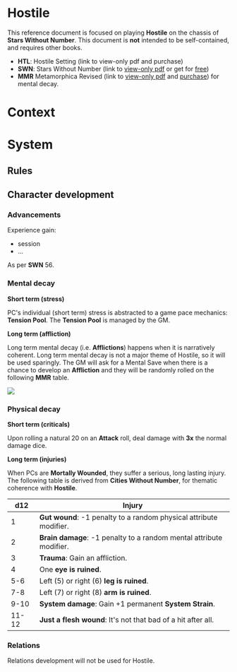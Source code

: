 # Hostile

This reference document is focused on playing **Hostile** on the chassis of **Stars Without Number**. This document is **not** intended to be self-contained, and requires other books.

- **HTL**: Hostile Setting (link to view-only pdf and purchase)
- **SWN**: Stars Without Number (link to [view-only pdf](https://drive.google.com/file/d/1s9ThcGpnoimZm49370hdDDsfdPMftj-n/view?usp=drivesdk) or get for [free](https://www.drivethrurpg.com/product/230009/Stars-Without-Number-Revised-Edition-Free-Version))
- **MMR** Metamorphica Revised (link to [view-only pdf](https://drive.google.com/open?id=1cCtMvrb1oJ2mssGv37M21AKMuPdntalV&usp=drive_fs) and [purchase](https://preview.drivethrurpg.com/en/product/198038/The-Metamorphica-Revised)) for mental decay.

# Context


# System

## Rules



## Character development

### Advancements

Experience gain:
- session
- ...

As per **SWN** 56.
### Mental decay

**Short term (stress)**

PC's individual (short term) stress is abstracted to a game pace mechanics: **Tension Pool**. The **Tension Pool** is managed by the GM.

**Long term (affliction)**

Long term mental decay (i.e. **Afflictions**) happens when it is narratively coherent. Long term mental decay is not a major theme of Hostile, so it will be used sparingly. The GM will ask for a Mental Save when there is a chance to develop an **Affliction** and they will be randomly rolled on the following **MMR** table.

![](https://i.imgur.com/fzOmsRr.png)
### Physical decay

**Short term (criticals)**

Upon rolling a natural 20 on an **Attack** roll, deal damage with **3x** the normal damage dice.

**Long term (injuries)**

When PCs are **Mortally Wounded**, they suffer a serious, long lasting injury. The following table is derived from **Cities Without Number**, for thematic coherence with **Hostile**.

| d12   | Injury                                                              |
| ----- | ------------------------------------------------------------------- |
| 1     | **Gut wound**: -1 penalty to a random physical attribute modifier.  |
| 2     | **Brain damage**: -1 penalty to a random mental attribute modifier. |
| 3     | **Trauma**: Gain an affliction.                                     |
| 4     | One **eye is ruined**.                                              |
| 5-6   | Left (5) or right (6) **leg is ruined**.                            |
| 7-8   | Left (7) or right (8) **arm is ruined**.                            |
| 9-10  | **System damage**: Gain +1 permanent **System Strain**.             |
| 11-12 | **Just a flesh wound**: It's not that bad of a hit after all.       |
### Relations

Relations development will not be used for Hostile.


